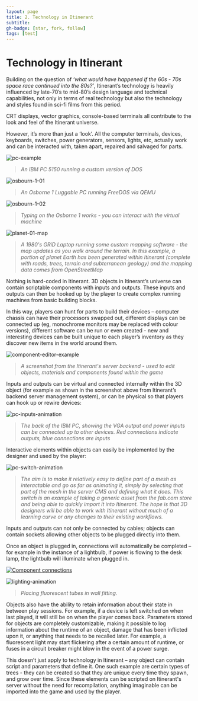 ```yaml
---
layout: page
title: 2. Technology in Itinerant
subtitle:
gh-badge: [star, fork, follow]
tags: [test]
---
```

# Technology in Itinerant

Building on the question of _‘what would have happened if the 60s - 70s space race continued into the 80s?’_, Itinerant’s technology is heavily influenced by late-70’s to mid-80’s design language and technical capabilities, not only in terms of real technology but also the technology and styles found in sci-fi films from this period.

CRT displays, vector graphics, console-based terminals all contribute to the look and feel of the Itinerant universe.

However, it’s more than just a ‘look’. All the computer terminals, devices, keyboards, switches, power generators, sensors, lights, etc, actually work and can be interacted with, taken apart, repaired and salvaged for parts.

![pc-example](img/pc-example.jpg)
> _An IBM PC 5150 running a custom version of DOS_

![osbourn-1-01](img/osbourn-1-01.jpg)
> _An Osborne 1 Luggable PC running FreeDOS via QEMU_

![osbourn-1-02](img/osbourn-1-02.jpg)
> _Typing on the Osborne 1 works - you can interact with the virtual machine_

![planet-01-map](img/planet-01-map.jpg)
> _A 1980's GRiD Laptop running some custom mapping software - the map updates as you walk around the terrain. In this example, a portion of planet Earth has been generated within Itinerant (complete with roads, trees, terrain and subterranean geology) and the mapping data comes from OpenStreetMap_

Nothing is hard-coded in Itinerant. 3D objects in Itinerant’s universe can contain scriptable components with inputs and outputs. These inputs and outputs can then be hooked up by the player to create complex running machines from basic building blocks.

In this way, players can hunt for parts to build their devices – computer chassis can have their processors swapped out, different displays can be connected up (eg, monochrome monitors may be replaced with colour versions), different software can be run or even created - new and interesting devices can be built unique to each player’s inventory as they discover new items in the world around them.

![component-editor-example](img/component-editor-example.jpg)
> _A screenshot from the Itinerant's server backend - used to edit objects, materials and components found within the game_

Inputs and outputs can be virtual and connected internally within the 3D object (for example as shown in the screenshot above from Itinerant’s backend server management system), or can be physical so that players can hook up or rewire devices:

![pc-inputs-animation](img/pc-inputs-animation.gif)
> _The back of the IBM PC, showing the VGA output and power inputs can be connected up to other devices. Red connections indicate outputs, blue connections are inputs_

Interactive elements within objects can easily be implemented by the designer and used by the player:

![pc-switch-animation](img/pc-switch-animation.gif)
> _The aim is to make it relatively easy to define part of a mesh as interactable and go as far as animating it, simply by selecting that part of the mesh in the server CMS and defining what it does. This switch is an example of taking a generic asset from the fab.com store and being able to quickly import it into Itinerant. The hope is that 3D designers will be able to work with Itinerant without much of a learning curve or any changes to their existing workflows._

Inputs and outputs can not only be connected by cables; objects can contain sockets allowing other objects to be plugged directly into them.

Once an object is plugged in, connections will automatically be completed – for example in the instance of a lightbulb, if power is flowing to the desk lamp, the lightbulb will illuminate when plugged in.

[![Component connections](img/component-connections.png)](https://vimeo.com/1044405062  "Connecting a generator up to a light bulb - Click to Watch")

![lighting-animation](img/lighting-animation.gif)
> _Placing fluorescent tubes in wall fitting._

Objects also have the ability to retain information about their state in between play sessions. For example, if a device is left switched on when last played, it will still be on when the player comes back. Parameters stored for objects are completely customizable, making it possible to log information about the runtime of an object, damage that has been inflicted upon it, or anything that needs to be recalled later. For example, a fluorescent light may start flickering after a certain amount of runtime, or fuses in a circuit breaker might blow in the event of a power surge.

This doesn’t just apply to technology in Itinerant – any object can contain script and parameters that define it. One such example are certain types of trees - they can be created so that they are unique every time they spawn, and grow over time. Since these elements can be scripted on Itinerant's server without the need for recompilation, anything imaginable can be imported into the game and used by the player.

